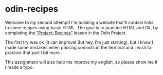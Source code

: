 # odin-recipes

Welcome to my second attempt! I'm building a website that'll contain links to some recipes using basic HTML. The goal is to practice HTML and Git, by completing the ["Project: Recipes"](https://www.theodinproject.com/lessons/foundations-recipes) lesson in the Odin Project.

The first try was ok (it can improve! But hey, I'm just starting), but I know I made some mistakes when passing commits in the terminal and I wish to practice that part I bit more.

This assignment will also help me improve my english, so please show me if I made a typo.

